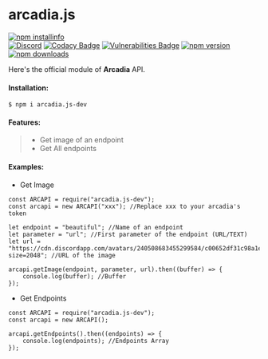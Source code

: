# arcadia.js
[![npm installinfo](https://nodei.co/npm/arcadia.js-dev.png?downloads=true&stars=true)](https://www.npmjs.com/package/arcadia.js-dev)<br>
[![Discord](https://discordapp.com/api/guilds/503501966811332638/widget.png)](https://discord.gg/XdZ8JCz)
[![Codacy Badge](https://api.codacy.com/project/badge/Grade/23d516033fe04e2fb1046e00ac93b91c)](https://github.com/Sworder71/arcadia.js)
[![Vulnerabilities Badge](https://snyk.io/test/github/Sworder71/arcadia.js/badge.svg?targetFile=package.json)](https://github.com/Sworder71/arcadia.js)
[![npm version](https://img.shields.io/npm/v/arcadia.js-dev.svg?maxAge=3600)](https://www.npmjs.com/package/arcadia.js-dev)
[![npm downloads](https://img.shields.io/npm/dt/arcadia.js-dev.svg?maxAge=3600)](https://www.npmjs.com/package/arcadia.js-dev)

Here's the official module of **Arcadia** API.
#### Installation:
`$ npm i arcadia.js-dev`

#### Features:
>- Get image of an endpoint
>- Get All endpoints

#### Examples:

- Get Image
```JS
const ARCAPI = require("arcadia.js-dev");
const arcapi = new ARCAPI("xxx"); //Replace xxx to your arcadia's token

let endpoint = "beautiful"; //Name of an endpoint
let parameter = "url"; //First parameter of the endpoint (URL/TEXT)
let url = "https://cdn.discordapp.com/avatars/240508683455299584/c00652df31c98a1e79f536135fb88e76.png?size=2048"; //URL of the image

arcapi.getImage(endpoint, parameter, url).then((buffer) => {
    console.log(buffer); //Buffer
});
```

- Get Endpoints
```JS
const ARCAPI = require("arcadia.js-dev");
const arcapi = new ARCAPI();

arcapi.getEndpoints().then((endpoints) => {
    console.log(endpoints); //Endpoints Array
});
```
